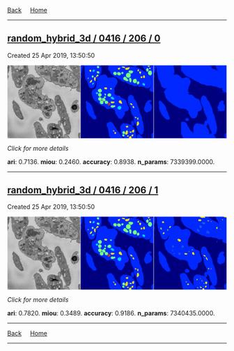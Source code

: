 
[Back](..)&nbsp;&nbsp;&nbsp;&nbsp;&nbsp;[Home](https://leapmanlab.github.io/snapshots)

---

<div class="summary"><a href="0"><h2>random_hybrid_3d / 0416 / 206 / 0</h2></a><p>Created 25 Apr 2019, 13:50:50
</p><a href="0"><img src="0/media/summary.png" align="center"></a><p>
<i>Click for more details</i>
</p></div>

**ari**: 0.7136. **miou**: 0.2460. **accuracy**: 0.8938. **n_params**: 7339399.0000. 

---

<div class="summary"><a href="1"><h2>random_hybrid_3d / 0416 / 206 / 1</h2></a><p>Created 25 Apr 2019, 13:50:50
</p><a href="1"><img src="1/media/summary.png" align="center"></a><p>
<i>Click for more details</i>
</p></div>

**ari**: 0.7820. **miou**: 0.3489. **accuracy**: 0.9186. **n_params**: 7340435.0000. 

---

[Back](..)&nbsp;&nbsp;&nbsp;&nbsp;&nbsp;[Home](https://leapmanlab.github.io/snapshots)

---